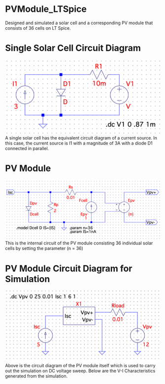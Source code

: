 # PVModule_LTSpice
 Designed and simulated a solar cell and a corresponding PV module that consists of 36 cells on LT Spice.
 
# Single Solar Cell Circuit Diagram
![alt text](https://github.com/gk147-pcb/PVModule_LTSpice/blob/main/Single_Solar_Cell.png/?raw=true)
A single solar cell has the equivalent circuit diagram of a current source. In this case, the current source is I1 with a magnitude of 3A with a diode D1 connected in parallel.

# PV Module
![alt text](https://github.com/gk147-pcb/PVModule_LTSpice/blob/main/PV_Module_36_Cells.png/?raw=true)
This is the internal circuit of the PV module consisting 36 individual solar cells by setting the parameter (n = 36)

# PV Module Circuit Diagram for Simulation
![alt text](https://github.com/gk147-pcb/PVModule_LTSpice/blob/main/PV_Module.png/?raw=true)
Above is the circuit diagram of the PV module itself which is used to carry out the simulation on DC voltage sweep. Below are the V-I Characteristics generated from the simulation.

 
